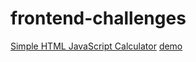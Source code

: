 # frontend-challenges


[Simple HTML JavaScript Calculator](calculator/calculator.js) [demo](http://jsbin.com/qozorit/edit?html,css,js,console,output)
